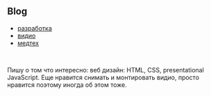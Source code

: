   
<!-- .welcome_bar -->         
<div class="welcome_bar">
<div>
   <i class="fa fa-github" style="font-size:45px;"></i>
   <h2>Blog</h2>
</div>
<ul class="square-categories">
   <li> <a href="/notes/razrabotka.html">разработка<span class="badge-category-razrabotka"></span> </a> </li>
   <li> <a href="/notes/video.html">видио<span class="badge-category-video"></span></a> </li>
   <li> <a href="/notes/medtech.html">медтех<span class="badge-category-medtech"></span></a> </li>
</ul>
<br>
<p> Пишу о том что интересно: веб дизайн: HTML, CSS, presentational JavaScript. Еще нравится снимать и монтировать видио, просто нравится поэтому иногда об этом тоже.  </p>
<br>

</div>
<!-- /.welcome_bar -->
